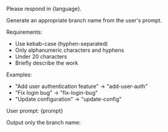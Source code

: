 Please respond in {language}.

Generate an appropriate branch name from the user's prompt.

Requirements:
- Use kebab-case (hyphen-separated)
- Only alphanumeric characters and hyphens
- Under 20 characters
- Briefly describe the work

Examples:
- "Add user authentication feature" → "add-user-auth"
- "Fix login bug" → "fix-login-bug"
- "Update configuration" → "update-config"

User prompt: {prompt}

Output only the branch name:
